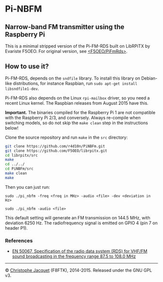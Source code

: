 Pi-NBFM
=======

## Narrow-band FM transmitter using the Raspberry Pi

This is a minimal stripped version of the Pi-FM-RDS built on LibRPiTX by Evariste F5OEO. 
For original version, see [<F5OEO/PiFmRds>](https://github.com/F5OEO/PiFmRds).


## How to use it?

Pi-FM-RDS, depends on the `sndfile` library. To install this library on Debian-like distributions, for instance Raspbian, run `sudo apt-get install libsndfile1-dev`.

Pi-FM-RDS also depends on the Linux `rpi-mailbox` driver, so you need a recent Linux kernel. The Raspbian releases from August 2015 have this.

**Important.** The binaries compiled for the Raspberry Pi 1 are not compatible with the Raspberry Pi 2/3, and conversely. Always re-compile when switching models, so do not skip the `make clean` step in the instructions below!

Clone the source repository and run `make` in the `src` directory:

```bash
git clone https://github.com/r4d10n/PiNBFm.git
git clone https://github.com/F5OEO/librpitx.git
cd librpitx/src
make
cd ../../
cd PiNBFm/src
make clean
make
```

Then you can just run:

```
sudo ./pi_nbfm -freq <freq in MHz> -audio <file> -dev <deviation in Hz>
```

```
sudo ./pi_nbfm -audio <file>
```

This default setting will generate an FM transmission on 144.5 MHz, with deviation 6250 Hz. The radiofrequency signal is emitted on GPIO 4 (pin 7 on header P1).




### References

* [EN 50067, Specification of the radio data system (RDS) for VHF/FM sound broadcasting in the frequency range 87.5 to 108.0 MHz](http://www.interactive-radio-system.com/docs/EN50067_RDS_Standard.pdf)


--------

© [Christophe Jacquet](http://www.jacquet80.eu/) (F8FTK), 2014-2015. Released under the GNU GPL v3.
